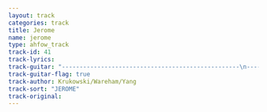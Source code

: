 ```yaml
---
layout: track
categories: track
title: Jerome
name: jerome
type: ahfow_track
track-id: 41
track-lyrics: 
track-guitar: "--------------------------------------------------\n----12--12--12--12--12--10--10--------------------\n-----0----0----0---0----0---0----0---11-11-11--11-\n--------------------------------------------0---0-\n--------------------------------------------------\n--------------------------------------------------\n------------------------\n--------------------10--\n--9 h 11--11------------\n--0---0-----------------\n------------------------\n------------------------\nstrum: G D\nchange: E B E B E B C A\n(provided by brad)"
track-guitar-flag: true
track-author: Krukowski/Wareham/Yang
track-sort: "JEROME"
track-original: 
---
```

